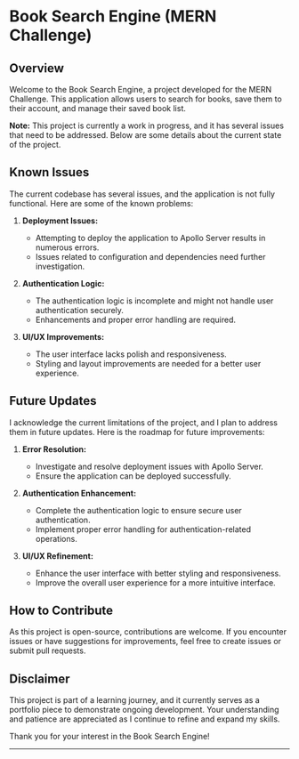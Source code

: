 # Book Search Engine (MERN Challenge)

## Overview

Welcome to the Book Search Engine, a project developed for the MERN Challenge. This application allows users to search for books, save them to their account, and manage their saved book list.

**Note:** This project is currently a work in progress, and it has several issues that need to be addressed. Below are some details about the current state of the project.

## Known Issues

The current codebase has several issues, and the application is not fully functional. Here are some of the known problems:

1. **Deployment Issues:**
   - Attempting to deploy the application to Apollo Server results in numerous errors.
   - Issues related to configuration and dependencies need further investigation.

2. **Authentication Logic:**
   - The authentication logic is incomplete and might not handle user authentication securely.
   - Enhancements and proper error handling are required.

3. **UI/UX Improvements:**
   - The user interface lacks polish and responsiveness.
   - Styling and layout improvements are needed for a better user experience.

## Future Updates

I acknowledge the current limitations of the project, and I plan to address them in future updates. Here is the roadmap for future improvements:

1. **Error Resolution:**
   - Investigate and resolve deployment issues with Apollo Server.
   - Ensure the application can be deployed successfully.

2. **Authentication Enhancement:**
   - Complete the authentication logic to ensure secure user authentication.
   - Implement proper error handling for authentication-related operations.

3. **UI/UX Refinement:**
   - Enhance the user interface with better styling and responsiveness.
   - Improve the overall user experience for a more intuitive interface.

## How to Contribute

As this project is open-source, contributions are welcome. If you encounter issues or have suggestions for improvements, feel free to create issues or submit pull requests.

## Disclaimer

This project is part of a learning journey, and it currently serves as a portfolio piece to demonstrate ongoing development. Your understanding and patience are appreciated as I continue to refine and expand my skills.

Thank you for your interest in the Book Search Engine!

---
